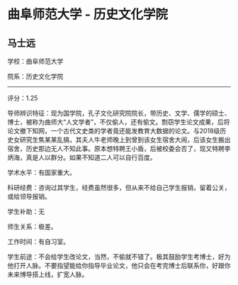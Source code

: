 # 曲阜师范大学 - 历史文化学院

## 马士远

学校：曲阜师范大学

院系：历史文化学院

* * *

评分：1.25

导师辨识特征：现为国学院，孔子文化研究院院长，带历史、文学、儒学的硕士、博士，被称为曲师大“人文学者”，不仅偷人，还有偷文。剽窃学生论文成果，后将论文撤下知网，一个古代文史类的学者竟还能发教育大数据的论文。与2018级历史女研究生焦某某乱搞，其夫人牛老师晚上到曾到该女生宿舍大闹，后该女生搬出宿舍，历史那边无人不知此事。原本想特聘王小盾，后被校委会否了，现又特聘李炳海，真是人以群分。如果不知道二人可以自行百度。

学术水平：有国家重大。

科研经费：咨询过其学生，经费虽然很多，但从来不给自己学生报销，留着公关，或给领导报销。

学生补助：无

师生关系：极差。

工作时间：有自习室。

学生前途：不会给学生改论文，当然，不偷就不错了。极其鼓励学生考博士，好为他打开人脉。不要指望能给你指导毕业论文，他只会在考完博士后联系你，好跟你未来博导搭上线，扩宽人脉。